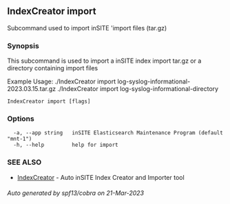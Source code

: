 ## IndexCreator import

Subcommand used to import inSITE 'import files (tar.gz)

### Synopsis

This subcommand is used to import a inSITE index import tar.gz or a directory containing import files
	
Example Usage:
  ./IndexCreator import log-syslog-informational-2023.03.15.tar.gz
  ./IndexCreator import log-syslog-informational-directory

```
IndexCreator import [flags]
```

### Options

```
  -a, --app string   inSITE Elasticsearch Maintenance Program (default "mnt-1")
  -h, --help         help for import
```

### SEE ALSO

* [IndexCreator](IndexCreator.md)	 - Auto inSITE Index Creator and Importer tool

###### Auto generated by spf13/cobra on 21-Mar-2023
